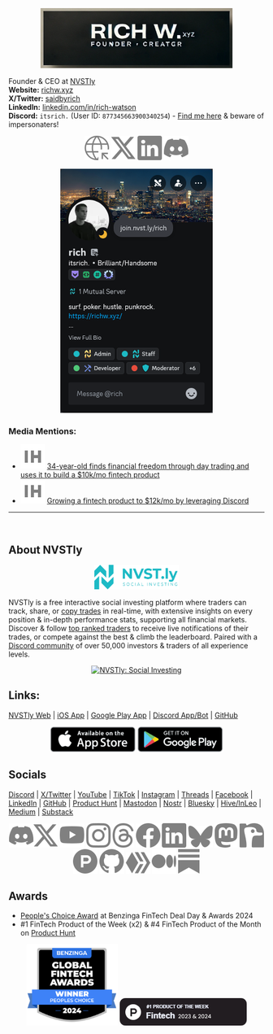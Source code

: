 <p align="center">
  <a href="https://richw.xyz">
    <img width="75%" src="pages/assets/images/rich_banner.png" alt="richw.xyz" />
  </a>
</p>

Founder & CEO at [NVSTly](https://nvstly.com)  
**Website:** [richw.xyz](https://richw.xyz)  
**X/Twitter:** [saidbyrich](https://x.com/saidbyrich)  
**LinkedIn:** [linkedin.com/in/rich-watson](https://www.linkedin.com/in/rich-watson)  
**Discord:** `itsrich.` (User ID: `877345663900340254`) - [Find me here](https://discord.com/invite/rhAvzyzk9J) & beware of impersonaters!

<p align="center">
  <a href="https://richw.xyz" style="display: inline-block; text-decoration: none;"><img src="pages/assets/icons/web.svg" alt="richw.xyz" style="display: inline-block;" /></a> <a href="https://x.com/saidbyrich" style="display: inline-block; text-decoration: none;"><img src="pages/assets/icons/x.svg" alt="Follow me on X" style="display: inline-block;" /></a> <a href="https://linkedin.com/in/rich-watson" style="display: inline-block; text-decoration: none;"><img src="pages/assets/icons/linkedin.svg" alt="Connect with me on LinkedIn" style="display: inline-block;" /></a> <a href="https://discord.com/invite/rhAvzyzk9J" style="display: inline-block; text-decoration: none;"><img src="pages/assets/icons/discord.svg" alt="Find me in this Discord community" style="display: inline-block;" /></a>
</p>

<p align="center">
  <a href="https://discord.com/users/877345663900340254">
    <img src="pages/assets/images/discord_profile.png" alt="My Discord Profile" />
  </a>
</p>

### **Media Mentions:**
- [![IndieHackers](pages/assets/icons/ih.svg)](https://www.indiehackers.com/post/34-year-old-finds-financial-freedom-through-day-trading-and-uses-it-to-build-a-10k-mo-fintech-product-PujthWlU8L3nS4mz2GSc) [34-year-old finds financial freedom through day trading and uses it to build a $10k/mo fintech product](https://www.indiehackers.com/post/34-year-old-finds-financial-freedom-through-day-trading-and-uses-it-to-build-a-10k-mo-fintech-product-PujthWlU8L3nS4mz2GSc)
- [![IndieHackers](pages/assets/icons/ih.svg)](https://www.indiehackers.com/post/growing-a-fintech-product-to-12k-mo-by-leveraging-discord-8qNnfXXF9OGLceO1yStX) [Growing a fintech product to $12k/mo by leveraging Discord](https://www.indiehackers.com/post/growing-a-fintech-product-to-12k-mo-by-leveraging-discord-8qNnfXXF9OGLceO1yStX)

---
&nbsp;

## About NVSTly

<p align="center" width="100%">
    <a href="https://nvstly.com" target="_blank">
        <img width="33%" src="pages/assets/images/nvstly_banner.png" alt="NVSTly Banner">
    </a>
</p>

NVSTly is a free interactive social investing platform where traders can track, share, or [copy trades](https://nvstly.com/trades) in real-time, with extensive insights on every position & in-depth performance stats, supporting all financial markets. Discover & follow [top ranked traders](https://nvstly.com/ranks) to receive live notifications of their trades, or compete against the best & climb the leaderboard. Paired with a [Discord community](https://nvstly.com/go/discord) of over 50,000 investors & traders of all experience levels. 

<p align="center" width="100%">
    <a href="https://nvstly.com" target="_blank">
        <img width="33%" src="pages/assets/images/nvstly_promo.gif" alt="NVSTly: Social Investing">
    </a>
</p>

## Links:
[NVSTly Web](https://nvstly.com) | [iOS App](https://nvstly.com/go/ios) | [Google Play App](https://nvstly.com/go/android) | [Discord App/Bot](https://nvstly.com/go/bot) | [GitHub](https://github.com/nvstly)

<p align="center">
  <a href="https://nvstly.com/go/ios" target="_blank"><img src="pages/assets/images/app_store.png" alt="Download on the App Store" height="50"></a> <a href="https://nvstly.com/go/android" target="_blank"><img src="pages/assets/images/google_play.png" alt="Get it on Google Play" height="50"></a>
</p>

## Socials
[Discord](https://nvstly.com/discord) | [X/Twitter](https://nvstly.com/go/x) | [YouTube](https://nvstly.com/go/youtube) | [TikTok](https://nvstly.com/go/tiktok) | [Instagram](https://nvstly.com/go/instagram) | [Threads](https://nvstly.com/go/threads) | [Facebook](https://nvstly.com/go/facebook) | [LinkedIn](https://nvstly.com/go/linkedin) | [GitHub](https://nvstly.com/go/github) | [Product Hunt](https://nvstly.com/go/producthunt) | [Mastodon](https://nvstly.com/go/mastodon) | [Nostr](https://nvstly.com/go/nostr) | [Bluesky](https://nvstly.com/go/bsky) | [Hive/InLeo](https://nvstly.com/go/hive) | [Medium](https://nvstly.com/go/medium) | [Substack](https://nvstly.com/go/substack)

<p align="center">
  <a href="https://nvstly.com/go/discord"><img src="pages/assets/icons/discord.svg" alt="Discord"></a><a href="https://nvstly.com/go/x"><img src="pages/assets/icons/x.svg" alt="X"></a> <a href="https://nvstly.com/go/youtube"><img src="pages/assets/icons/youtube.svg" alt="YouTube"></a> <a href="https://nvstly.com/go/instagram" target="_blank"><img src="pages/assets/icons/instagram.svg" alt="Follow NVSTly on Instagram"></a> <a href="https://nvstly.com/go/threads" target="_blank"><img src="pages/assets/icons/threads.svg" alt="Follow NVSTly on Threads"></a> <a href="https://nvstly.com/go/facebook" target="_blank"><img src="pages/assets/icons/facebook.svg" alt="Follow NVSTly on Facebook"></a> <a href="https://nvstly.com/go/linkedin" target="_blank"><img src="pages/assets/icons/linkedin.svg" alt="Follow NVSTly on LinkedIn"></a> <a href="https://nvstly.com/go/bsky" target="_blank"><img src="pages/assets/icons/bsky.svg" alt="Follow NVSTly on Bluesky"></a> <a href="https://nvstly.com/go/mastodon" target="_blank"><img src="pages/assets/icons/mastodon.svg" alt="Follow NVSTly on Mastodon"></a> <a href="https://nvstly.com/go/nostr" target="_blank"><img src="pages/assets/icons/nostr.svg" alt="Follow NVSTly on Nostr"></a> <a href="https://nvstly.com/go/producthunt" target="_blank"><img src="pages/assets/icons/producthunt.svg" alt="Follow NVSTly on Product Hunt"></a> <a href="https://nvstly.com/go/github" target="_blank"><img src="pages/assets/icons/github.svg" alt="Check out NVSTly on GitHub"></a> <a href="https://nvstly.com/go/hive" target="_blank"><img src="pages/assets/icons/hive.svg" alt="Follow NVSTly on Hive"></a> <a href="https://nvstly.com/go/medium" target="_blank"><img src="pages/assets/icons/medium.svg" alt="Follow NVSTly on Medium"></a> <a href="https://nvstly.com/go/substack" target="_blank"><img src="pages/assets/icons/substack.svg" alt="Subscribe to NVSTly on Substack"></a>
</p>

## Awards
- [People's Choice Award](https://www.benzinga.com/news/events/24/11/42098678/these-are-the-top-fintech-innovators-recognized-at-benzingas-2024-global-fintech-awards) at Benzinga FinTech Deal Day & Awards 2024  
- #1 FinTech Product of the Week (x2) & #4 FinTech Product of the Month on [Product Hunt](https://www.producthunt.com/products/nvstly-social-investing)

<p align="center">
  <a href="https://nvstly.com/shrt/bnzgaward" target="_blank"><img src="pages/assets/images/benzinga_badge.png" alt="People's Choice Award" height="160"></a> <a href="https://nvstly.com/go/producthunt" target="_blank"><img src="pages/assets/images/product_hunt.png" alt="#1 FinTech Product of the Week" height="54"></a>
</p>
